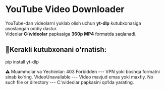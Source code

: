 # YouTube Video Downloader 

YouTube-dan videolarni yuklab olish uchun **yt-dlp** kutubxonasiga asoslangan oddiy dastur.  
Videolar **C:\videolar** papkasiga **360p MP4** formatda saqlanadi.  

## 🔧Kerakli kutubxonani o'rnatish:  
pip install yt-dlp


⚠️ Muammolar va Yechimlar:
403 Forbidden --- VPN yoki boshqa formatni sinab ko‘ring.
VideoUnavailable --- Video mavjud emas yoki maxfiy.
No such file or directory --- C:\videolar papkasini qo‘lda yarating.

